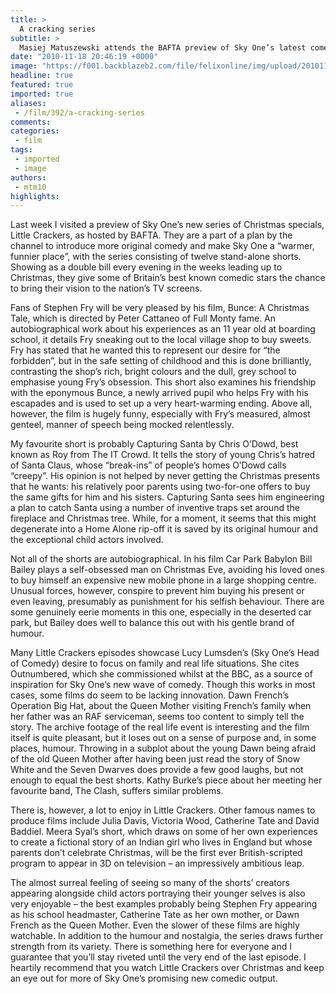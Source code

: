 ```yaml
---
title: >
  A cracking series
subtitle: >
  Masiej Matuszewski attends the BAFTA preview of Sky One’s latest comedy series of all-star Christmas specials
date: "2010-11-18 20:46:19 +0000"
image: "https://f001.backblazeb2.com/file/felixonline/img/upload/201011182042-nm1010-littlecr.jpg"
headline: true
featured: true
imported: true
aliases:
 - /film/392/a-cracking-series
comments:
categories:
 - film
tags:
 - imported
 - image
authors:
 - mtm10
highlights:
---
```


Last week I visited a preview of Sky One’s new series of Christmas specials, Little Crackers, as hosted by BAFTA. They are a part of a plan by the channel to introduce more original comedy and make Sky One a “warmer, funnier place”, with the series consisting of twelve stand-alone shorts. Showing as a double bill every evening in the weeks leading up to Christmas, they give some of Britain’s best known comedic stars the chance to bring their vision to the nation’s TV screens.

Fans of Stephen Fry will be very pleased by his film, Bunce: A Christmas Tale, which is directed by Peter Cattaneo of Full Monty fame. An autobiographical work about his experiences as an 11 year old at boarding school, it details Fry sneaking out to the local village shop to buy sweets. Fry has stated that he wanted this to represent our desire for “the forbidden”, but in the safe setting of childhood and this is done brilliantly, contrasting the shop’s rich, bright colours and the dull, grey school to emphasise young Fry’s obsession. This short also examines his friendship with the eponymous Bunce, a newly arrived pupil who helps Fry with his escapades and is used to set up a very heart-warming ending. Above all, however, the film is hugely funny, especially with Fry’s measured, almost genteel, manner of speech being mocked relentlessly.

My favourite short is probably Capturing Santa by Chris O’Dowd, best known as Roy from The IT Crowd. It tells the story of young Chris’s hatred of Santa Claus, whose “break-ins” of people’s homes O’Dowd calls “creepy”. His opinion is not helped by never getting the Christmas presents that he wants: his relatively poor parents using two-for-one offers to buy the same gifts for him and his sisters. Capturing Santa sees him engineering a plan to catch Santa using a number of inventive traps set around the fireplace and Christmas tree. While, for a moment, it seems that this might degenerate into a Home Alone rip-off it is saved by its original humour and the exceptional child actors involved.

Not all of the shorts are autobiographical. In his film Car Park Babylon Bill Bailey plays a self-obsessed man on Christmas Eve, avoiding his loved ones to buy himself an expensive new mobile phone in a large shopping centre. Unusual forces, however, conspire to prevent him buying his present or even leaving, presumably as punishment for his selfish behaviour. There are some genuinely eerie moments in this one, especially in the deserted car park, but Bailey does well to balance this out with his gentle brand of humour.

Many Little Crackers episodes showcase Lucy Lumsden’s (Sky One’s Head of Comedy) desire to focus on family and real life situations. She cites Outnumbered, which she commissioned whilst at the BBC, as a source of inspiration for Sky One’s new wave of comedy. Though this works in most cases, some films do seem to be lacking innovation. Dawn French’s Operation Big Hat, about the Queen Mother visiting French’s family when her father was an RAF serviceman, seems too content to simply tell the story. The archive footage of the real life event is interesting and the film itself is quite pleasant, but it loses out on a sense of purpose and, in some places, humour. Throwing in a subplot about the young Dawn being afraid of the old Queen Mother after having been just read the story of Snow White and the Seven Dwarves does provide a few good laughs, but not enough to equal the best shorts. Kathy Burke’s piece about her meeting her favourite band, The Clash, suffers similar problems.

There is, however, a lot to enjoy in Little Crackers. Other famous names to produce films include Julia Davis, Victoria Wood, Catherine Tate and David Baddiel. Meera Syal’s short, which draws on some of her own experiences to create a fictional story of an Indian girl who lives in England but whose parents don’t celebrate Christmas, will be the first ever British-scripted program to appear in 3D on television – an impressively ambitious leap.

The almost surreal feeling of seeing so many of the shorts’ creators appearing alongside child actors portraying their younger selves is also very enjoyable – the best examples probably being Stephen Fry appearing as his school headmaster, Catherine Tate as her own mother, or Dawn French as the Queen Mother. Even the slower of these films are highly watchable. In addition to the humour and nostalgia, the series draws further strength from its variety. There is something here for everyone and I guarantee that you’ll stay riveted until the very end of the last episode. I heartily recommend that you watch Little Crackers over Christmas and keep an eye out for more of Sky One’s promising new comedic output.
